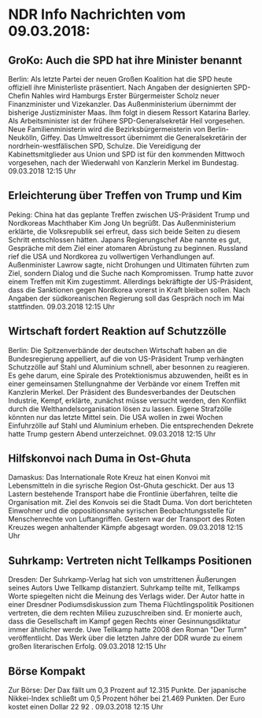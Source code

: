 # NDR Info Nachrichten vom 09.03.2018:


## GroKo: Auch die SPD hat ihre Minister benannt
Berlin: Als letzte Partei der neuen Großen Koalition hat die SPD heute offiziell ihre Ministerliste präsentiert. Nach Angaben der designierten SPD-Chefin Nahles wird Hamburgs Erster Bürgermeister Scholz neuer Finanzminister und Vizekanzler. Das Außenministerium übernimmt der bisherige Justizminister Maas. Ihm folgt in diesem Ressort Katarina Barley. Als Arbeitsminister ist der frühere SPD-Generalsekretär Heil vorgesehen. Neue Familienministerin wird die Bezirksbürgermeisterin von Berlin-Neukölln, Giffey. Das Umweltressort übernimmt die Generalsekretärin der nordrhein-westfälischen SPD, Schulze. Die Vereidigung der Kabinettsmitglieder aus Union und SPD ist für den kommenden Mittwoch vorgesehen, nach der Wiederwahl von Kanzlerin Merkel im Bundestag. 09.03.2018 12:15 Uhr 

## Erleichterung über Treffen von Trump und Kim
Peking: 				China hat das geplante Treffen zwischen US-Präsident Trump und Nordkoreas Machthaber Kim Jong Un begrüßt. Das Außenministerium erklärte, die Volksrepublik sei erfreut, dass sich beide Seiten zu diesem Schritt entschlossen hätten. Japans Regierungschef Abe nannte es gut, Gespräche mit dem Ziel einer atomaren Abrüstung zu beginnen. Russland rief die USA und Nordkorea zu vollwertigen Verhandlungen auf. Außenminister Lawrow sagte, nicht Drohungen und Ultimaten führten zum Ziel, sondern Dialog und die Suche nach Kompromissen. Trump hatte zuvor einem Treffen mit Kim zugestimmt. Allerdings bekräftigte der US-Präsident,  dass die Sanktionen gegen Nordkorea vorerst in Kraft bleiben sollen. Nach Angaben der südkoreanischen Regierung soll das Gespräch noch im Mai stattfinden. 09.03.2018 12:15 Uhr 

## Wirtschaft fordert Reaktion auf Schutzzölle
Berlin: Die Spitzenverbände der deutschen Wirtschaft haben an die Bundesregierung appelliert, auf die von US-Präsident Trump verhängten Schutzzölle auf Stahl und Aluminium schnell, aber besonnen zu reagieren. Es gehe darum, eine Spirale des Protektionismus abzuwenden, heißt es in einer gemeinsamen Stellungnahme der Verbände vor einem Treffen mit Kanzlerin Merkel. Der Präsident des Bundesverbandes der Deutschen Industrie, Kempf, erklärte, zunächst müsse versucht werden, den Konflikt durch die Welthandelsorganisation lösen zu lassen. Eigene Strafzölle könnten nur das letzte Mittel sein. Die USA wollen in zwei Wochen Einfuhrzölle auf Stahl und Aluminium erheben. Die entsprechenden Dekrete hatte Trump gestern Abend unterzeichnet. 09.03.2018 12:15 Uhr 

## Hilfskonvoi nach Duma in Ost-Ghuta
Damaskus: Das Internationale Rote Kreuz hat einen Konvoi mit Lebensmitteln in die syrische Region Ost-Ghuta geschickt. Der aus 13 Lastern bestehende Transport habe die Frontlinie überfahren, teilte die Organisation mit. Ziel des Konvois sei die Stadt Duma. Von dort berichteten Einwohner und die oppositionsnahe syrischen Beobachtungsstelle für Menschenrechte von Luftangriffen. Gestern war der Transport des Roten Kreuzes wegen anhaltender Kämpfe abgesagt worden. 09.03.2018 12:15 Uhr 

## Suhrkamp: Vertreten nicht Tellkamps Positionen
Dresden: Der Suhrkamp-Verlag hat sich von umstrittenen Äußerungen seines Autors Uwe Tellkamp distanziert. Suhrkamp teilte mit, Tellkamps Worte spiegelten nicht die Meinung des Verlags wider. Der Autor hatte in einer Dresdner Podiumsdiskussion zum Thema Flüchtlingspolitik Positionen vertreten, die dem rechten Milieu zuzuschreiben sind. Er monierte auch, dass die Gesellschaft im Kampf gegen Rechts einer Gesinnungsdiktatur immer ähnlicher werde. Uwe Tellkamp hatte 2008 den Roman "Der Turm" veröffentlicht. Das Werk über die letzten Jahre der DDR wurde zu einem großen literarischen Erfolg. 09.03.2018 12:15 Uhr 

## Börse Kompakt
Zur Börse: Der Dax fällt um  0,3  Prozent auf  12.315  Punkte. Der japanische Nikkei-Index schließt um  0,5  Prozent höher bei  21.469  Punkten. Der Euro kostet einen Dollar  22 92 . 09.03.2018 12:15 Uhr 
